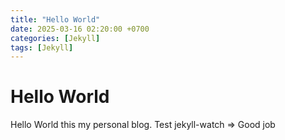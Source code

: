 ```yaml
---
title: "Hello World"
date: 2025-03-16 02:20:00 +0700
categories: [Jekyll]
tags: [Jekyll]
---
```


# Hello World

Hello World this my personal blog.
Test jekyll-watch => Good job

